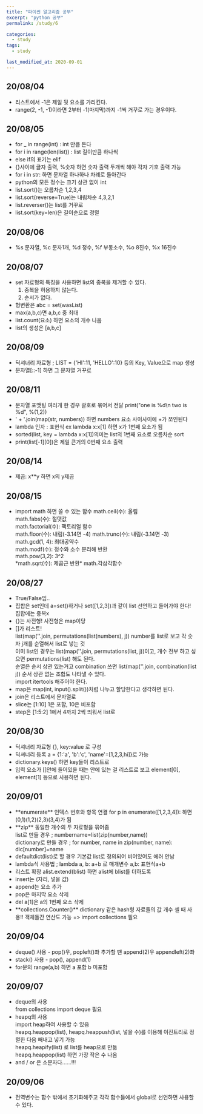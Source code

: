 ```yaml
---
title: "파이썬 알고리즘 공부"
excerpt: "python 공부"
permalink: /study/6

categories:
  - study
tags:
  - study

last_modified_at: 2020-09-01
---
```

## 20/08/04
- 리스트에서 -1은 제일 뒷 요소를 가리킨다.  
- range(2, -1, -1)이라면 2부터 -1(마지막)까지 -1씩 거꾸로 가는 경우이다.  

## 20/08/05
- for _ in range(int) : int 만큼 돈다  
- for i in range(len(list)) : list 길이만큼 하나씩  
- else if의 표기는 elif  
- {}사이에 글자 출력, %숫자 하면 숫자 출력 두개씩 해야 각자 기호 출력 가능
- for i in str: 하면 문자열 하나하나 차례로 돌아간다  
- python의 모든 정수는 크기 상관 없이 int  
- list.sort()는 오름차순 1,2,3,4
- list.sort(reverse=True)는 내림차순 4,3,2,1
- list.reverser()는 list를 거꾸로
- list.sort(key=len)은 길이순으로 정렬

## 20/08/06
- %s 문자열, %c 문자1개, %d 정수, %f 부동소수, %o 8진수, %x 16진수

## 20/08/07
- set 자료형의 특징을 사용하면 list의 중복을 제거할 수 있다.
  1. 중복을 허용하지 않는다.
  2. 순서가 없다.
- 형변환은 abc = set(wasList)
- max(a,b,c)면 a,b,c 중 최대
- list.count(요소) 하면 요소의 개수 나옴
- list의 생성은 [a,b,c]

## 20/08/09
- 딕셔너리 자료형 ; LIST = {'HI':11, 'HELLO':10} 등의 Key, Value으로 map 생성
- 문자열[::-1] 하면 그 문자열 거꾸로 

## 20/08/11
- 문자열 포맷팅 여러개 한 경우 괄호로 묶어서 전달 print("one is %d\n two is %d", %(1,2))
- ' + '.join(map(str, numbers)) 하면 numbers 요소 사이사이에 +가 쪼인된다
- lambda 인자 : 표현식 ex lambda x:x[1] 하면 x가 1번째 요소가 됨
- sorted(list, key = lambda x:x[1])의미는 list의 1번째 요소로 오름차순 sort
- print(list[-1][0])은 제일 큰거의 0번째 요소 출력

## 20/08/14
- 제곱: x**y 하면 x의 y제곱

## 20/08/15
- import math 하면 쓸 수 있는 함수
    math.ceil(수): 올림  
    math.fabs(수): 절댓값  
    math.factorial(수): 팩토리얼 함수  
    math.floor(수): 내림(-3.14면 -4)
    math.trunc(수): 내림(-3.14면 -3)  
    math.gcd(1, 4): 최대공약수  
    math.modf(수): 정수와 소수 분리해 반환  
    math.pow(3,2): 3^2  
    \*math.sqrt(수): 제곱근 반환\*
    math.각삼각함수

## 20/08/27
- True/False임..  
- 집합은 set인데 a=set()하거나 set([1,2,3])과 같이 list 선언하고 들어가야 한다! 집합에는 중복x  
- {}는 사전형! 사전형은 map이당  
- []가 리스트!  
    list(map(''.join, permutations(list(numbers), j)) number를 list로 보고 각 숫자 j개를 순열해서 list로 넣는 것  
    이미 list인 경우는 list(map(''.join, permutations(list, j))이고, 개수 전부 하고 싶으면 permutations(list) 해도 된다.  
    순열은 순서 상관 있는거고 combination 쓰면 list(map(''.join, combination(list j)) 순서 상관 없는 조합도 나타낼 수 있다.  
    import itertools 해주어야 한다.  
- map은 map(int, input().split())처럼 나누고 할당한다고 생각하면 된다.  
- join은 리스트에서 문자열로  
- slice는 [1:10] 1은 포함, 10은 비포함  
- step은 [1:5:2] 1에서 4까지 2씩 띄워서 list로

## 20/08/30
- 딕셔너리 자료형 {}, key:value 로 구성  
- 딕셔너리 등록 a = {1:'a', 'b':'c', 'name'=[1,2,3,hi]}로 가능  
- dictionary.keys() 하면 key들이 리스트로  
- 입력 요소가 []안에 들어있을 때는 안에 있는 걸 리스트로 보고 element[0], element[1] 등으로 사용하면 된다.  

## 20/09/01
- \*\*enumerate\*\* 인덱스 번호와 항목 연결 for p in enumerate([1,2,3,4]): 하면 (0,1)(1,2)(2,3)(3,4)가 됨  
- \*\*zip\*\* 동일한 개수의 두 자료형을 묶어줌  
list로 만들 경우 ; numbername=list(zip(number,name))  
dictionary로 만들 경우 ; for number, name in zip(number, name): dic[number]=name  
- defaultdict(list)로 할 경우 기본값 list로 정의되어 비어있어도 에러 안남
- lambda식 사용법 ; lambda a, b: a+b 로 매개변수 a,b: 표현식a+b
- 리스트 확장 alist.extend(blist) 하면 alist에 blist를 더하도록
- insert는 (자리, 넣을 값)
- append는 요소 추가
- pop은 마지막 요소 삭제
- del a[1]은 a의 1번째 요소 삭제
- \*\*collections.Counter()\*\* dictionary 같은 hash형 자료들의 값 개수 셀 때 사용!! 객체들간 연산도 가능 => import collections 필요  

## 20/09/04
- deque() 사용 - pop()우, popleft()좌 추가할 땐 append(2)우 appendleft(2)좌
- stack() 사용 - pop(), append(1)
- for문의 range(a,b) 하면 a 포함 b 미포함

## 20/09/07
- deque의 사용  
  from collections import deque 필요  
- heapq의 사용   
    import heap하여 사용할 수 있음   
    heapq.heappop(list), heapq.heappush(list, 넣을 수)를 이용해 이진트리로 정렬한 다음 빼내고 넣기 가능  
    heapq.heapify(list) 로 list를 heap으로 만듦  
    heapq.heappop(list) 하면 가장 작은 수 나옴  
- and / or 은 소문자다......!!!  

## 20/09/06  
- 전역변수는 함수 밖에서 초기화해주고 각각 함수들에서 global로 선언하면 사용할 수 있다.  